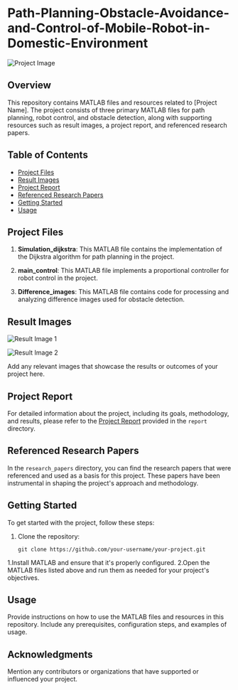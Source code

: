 # Path-Planning-Obstacle-Avoidance-and-Control-of-Mobile-Robot-in-Domestic-Environment

![Project Image](images/project_image.png)

## Overview

This repository contains MATLAB files and resources related to [Project Name]. The project consists of three primary MATLAB files for path planning, robot control, and obstacle detection, along with supporting resources such as result images, a project report, and referenced research papers.

## Table of Contents

- [Project Files](#project-files)
- [Result Images](#images)
- [Project Report](#report)
- [Referenced Research Papers](#referenced-research-papers)
- [Getting Started](#getting-started)
- [Usage](#usage)


## Project Files

1. **Simulation_dijkstra**: This MATLAB file contains the implementation of the Dijkstra algorithm for path planning in the project.

2. **main_control**: This MATLAB file implements a proportional controller for robot control in the project.

3. **Difference_images**: This MATLAB file contains code for processing and analyzing difference images used for obstacle detection.

## Result Images

![Result Image 1]([#result-images](https://github.com/karansspk/Path-Planning-Obstacle-Avoidance-and-Control-of-Mobile-Robot-in-Domestic-Environment/blob/main/Dijkstra_Path.png))

![Result Image 2](images/result_image_2.png)

Add any relevant images that showcase the results or outcomes of your project here.

## Project Report

For detailed information about the project, including its goals, methodology, and results, please refer to the [Project Report]([#project-report](https://github.com/karansspk/Path-Planning-Obstacle-Avoidance-and-Control-of-Mobile-Robot-in-Domestic-Environment/blob/main/Mobile%20Robots%20Final%20Report.pdf)) provided in the `report` directory.

## Referenced Research Papers

In the `research_papers` directory, you can find the research papers that were referenced and used as a basis for this project. These papers have been instrumental in shaping the project's approach and methodology.

## Getting Started


To get started with the project, follow these steps:

1. Clone the repository:

   ```shell
   git clone https://github.com/your-username/your-project.git

1.Install MATLAB and ensure that it's properly configured.
2.Open the MATLAB files listed above and run them as needed for your project's objectives.

## Usage
Provide instructions on how to use the MATLAB files and resources in this repository. Include any prerequisites, configuration steps, and examples of usage.

## Acknowledgments
Mention any contributors or organizations that have supported or influenced your project.

